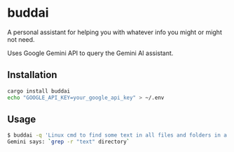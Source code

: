 # buddai

A personal assistant for helping you with whatever info you might or might not need.

Uses Google Gemini API to query the Gemini AI assistant.

## Installation

```bash
cargo install buddai
echo "GOOGLE_API_KEY=your_google_api_key" > ~/.env
``` 

## Usage

```bash
$ buddai -q 'Linux cmd to find some text in all files and folders in a directory'
Gemini says: `grep -r "text" directory`
```
